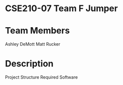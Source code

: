 # CSE210-07 Team F Jumper

# Team Members
Ashley DeMott
Matt Rucker

# Description
Project Structure
Required Software
